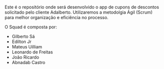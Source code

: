 Este é o repositório onde será desenvolvido o app de cupons de descontos solicitado pelo cliente Adalberto.
Utilizaremos a metodolgia Ágil (Scrum) para melhor organização e eficiência no processo.

O Squad é composta por:

-   Gilberto Sá
-   Edilton Jr
-   Mateus Uilliam
-   Leonardo de Freitas
-   João Ricardo
-   Abnadab Castro